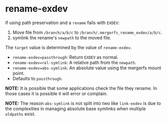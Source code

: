 # rename-exdev

If using path preservation and a  `rename`  fails with `EXDEV`:

1. Move file from `/branch/a/b/c` to `/branch/.mergerfs_rename_exdev/a/b/c`.
2. symlink the rename's `newpath` to the moved file.

The  `target`  value is determined by the value of  `rename-exdev`.

* `rename-exdev=passthrough`: Return `EXDEV` as normal.
* `rename-exdev=rel-symlink`: A relative path from the  `newpath`.
* `rename-exdev=abs-symlink`: An absolute value using the mergerfs
  mount point.
* Defaults to `passthrough`.

**NOTE:** It is possible that some applications check the file they
rename. In those cases it is possible it will error or complain.

**NOTE:** The reason `abs-symlink` is not split into two like
`link-exdev` is due to the complexities in managing absolute base
symlinks when multiple `oldpaths` exist.
